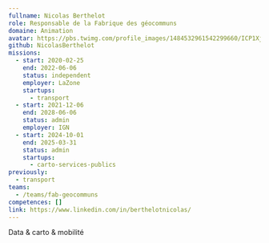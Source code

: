 ```yaml
---
fullname: Nicolas Berthelot
role: Responsable de la Fabrique des géocommuns
domaine: Animation
avatar: https://pbs.twimg.com/profile_images/1484532961542299660/ICP1Xjyg_400x400.jpg
github: NicolasBerthelot
missions:
  - start: 2020-02-25
    end: 2022-06-06
    status: independent
    employer: LaZone
    startups:
      - transport
  - start: 2021-12-06
    end: 2028-06-06
    status: admin
    employer: IGN
  - start: 2024-10-01
    end: 2025-03-31
    status: admin
    startups:
      - carto-services-publics
previously:
  - transport
teams:
  - /teams/fab-geocommuns
competences: []
link: https://www.linkedin.com/in/berthelotnicolas/
---
```

Data & carto & mobilité